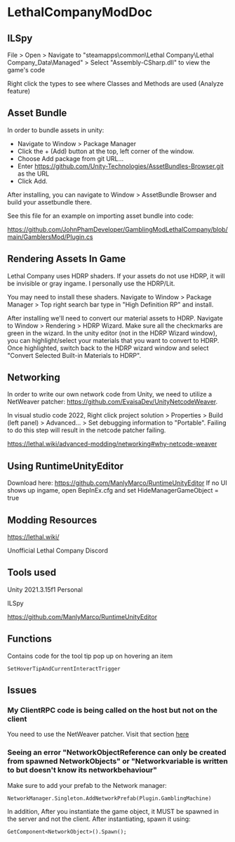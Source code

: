 # LethalCompanyModDoc

## ILSpy

File > Open > Navigate to "steamapps\common\Lethal Company\Lethal Company_Data\Managed" > Select "Assembly-CSharp.dll" to view the game's code

Right click the types to see where Classes and Methods are used (Analyze feature)

## Asset Bundle

In order to bundle assets in unity: 
  - Navigate to Window > Package Manager
  - Click the + (Add) button at the top, left corner of the window.
  - Choose Add package from git URL…
  - Enter https://github.com/Unity-Technologies/AssetBundles-Browser.git as the URL
  - Click Add.

After installing, you can navigate to Window > AssetBundle Browser and build your assetbundle there.

See this file for an example on importing asset bundle into code:

https://github.com/JohnPhamDeveloper/GamblingModLethalCompany/blob/main/GamblersMod/Plugin.cs

## Rendering Assets In Game

Lethal Company uses HDRP shaders. If your assets do not use HDRP, it will be invisible or gray ingame. I personally use the HDRP/Lit.

You may need to install these shaders. Navigate to Window > Package Manager > Top right search bar type in "High Definition RP" and install.

After installing we'll need to convert our material assets to HDRP. Navigate to Window > Rendering > HDRP Wizard. Make sure all the checkmarks are green in the wizard.
In the unity editor (not in the HDRP Wizard window), you can highlight/select your materials that you want to convert to HDRP. Once highlighted, switch back to the HDRP wizard window and select "Convert Selected Built-in Materials to HDRP".

## Networking

In order to write our own network code from Unity, we need to utilize a NetWeaver patcher: https://github.com/EvaisaDev/UnityNetcodeWeaver.

In visual studio code 2022, Right click project solution > Properties > Build (left panel) > Advanced... > Set debugging information to "Portable". Failing to do this step will result in the netcode patcher failing.

https://lethal.wiki/advanced-modding/networking#why-netcode-weaver

## Using RuntimeUnityEditor

Download here: https://github.com/ManlyMarco/RuntimeUnityEditor
If no UI shows up ingame, open BepInEx.cfg and set HideManagerGameObject = true

## Modding Resources

https://lethal.wiki/

Unofficial Lethal Company Discord

## Tools used

Unity 2021.3.15f1 Personal

ILSpy

https://github.com/ManlyMarco/RuntimeUnityEditor

## Functions
Contains code for the tool tip pop up on hovering an item
```
SetHoverTipAndCurrentInteractTrigger
```
## Issues

### My ClientRPC code is being called on the host but not on the client
You need to use the NetWeaver patcher. Visit that section [here](#Networking)

### Seeing an error "NetworkObjectReference can only be created from spawned NetworkObjects" or "Networkvariable is written to but doesn't know its networkbehaviour"
Make sure to add your prefab to the Network manager: 
```
NetworkManager.Singleton.AddNetworkPrefab(Plugin.GamblingMachine)
```

In addition, After you instantiate the game object, it MUST be spawned in the server and not the client. After instantiating, spawn it using:
```
GetComponent<NetworkObject>().Spawn();
```




